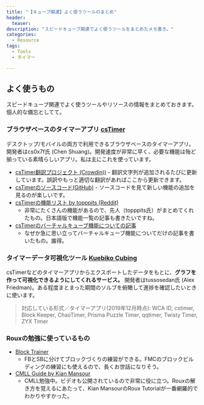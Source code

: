 ```yaml
---
title: "【キューブ関連】よく使うツールのまとめ"
header:
  teaser:
description: "スピードキューブ関連でよく使うツールをまとめたメモ書き。"
categories:
  - Resource
tags:
  - Tools
  - タイマー

---
```


## よく使うもの
スピードキューブ関連でよく使うツールやリソースの情報をまとめておきます。個人的な備忘としてて。
### ブラウザベースのタイマーアプリ [csTimer](https://cstimer.net/)
デスクトップ/モバイルの両方で利用できるブラウザベースのタイマーアプリ。開発者はcs0x7f氏 (Chen Shuang)。開発速度が非常に早く、必要な機能は殆ど揃っている素晴らしいアプリ。私は主にこれを使っています。
- [csTimer翻訳プロジェクト (Crowdin))](https://crowdin.com/project/cstimer)
        - 翻訳文字列が追加されるたびに更新しています。誤訳やもっと適切な翻訳があればここから更新できます。
- [csTimerのソースコード(GitHub)](https://github.com/cs0x7f/cstimer)
        - ソースコードを見て新しい機能の追加を見るのが楽しいです。
- [csTimerの機能リスト by topppits (Reddit)](https://www.reddit.com/r/Cubers/wiki/cstimer)
    - 非常にたくさんの機能があるので、先人（topppits氏）がまとめてくれたもの。日本語版で機能一覧の記事も書きたいですね。
- [csTimerのバーチャルキューブ機能についての記事](https://kawam1123.hatenablog.com/entry/2019/08/18/082542)
    - なぜか急に思い立ってバーチャルキューブ機能についてだけの記事を書いたもの。誰得。

### タイマーデータ可視化ツール [Kuebiko Cubing](http://www.kuebiko-cubing.com/)
csTimerなどのタイマーアプリからエクスポートしたデータをもとに、**グラフを作って可視化できるようにしてくれるサービス。** 開発者はtussosedan氏 (Alex Friedman)。ある程度まとまった期間のソルブを俯瞰して進捗を確認したいときに使います。

>対応している形式／タイマーアプリ(2019年12月時点): WCA ID, cstimer, Block Keeper, ChaoTimer, Prisma Puzzle Timer, qqtimer, Twisty Timer, ZYX Timer

### Rouxの勉強に使っているもの
- [Block Trainer](https://cubegrass.appspot.com/block_trainer/)
    - FBとSBに分けてブロックづくりの練習ができる。FMCのブロックビルディングの練習にも使えるので、長くお世話になりそう。
- [CMLL Guide by Kian Mansour](https://sites.google.com/view/kianroux/cmll)
    - CMLL勉強中。ビデオも公開されているので非常に役に立つ。Rouxの解き方を覚えるにあたって、Kian MansourのRoux Tutorialが一番網羅的でわかりやすかった。